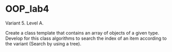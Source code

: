 # OOP_lab4

Variant 5. Level A.

Create a class template that contains an array of objects of a given type. Develop for this class algorithms to search the index of an item according to the variant (Search by using a tree).
